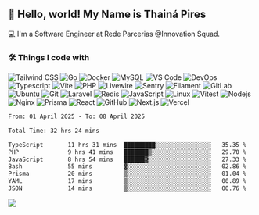 ## 👋 Hello, world! My Name is Thainá Pires

💻 I'm a Software Engineer at Rede Parcerias @Innovation Squad.

<h3>🛠️ Things I code with</h3>
<p>

  <img alt="Tailwind CSS" src="https://img.shields.io/badge/Tailwind_CSS-06B6D4?style=flat&logo=tailwind-css&logoColor=white" /> 
  <img alt="Go" src="https://img.shields.io/badge/Go-00ADD8?style=flat&logo=go&logoColor=white" /> 
  <img alt="Docker" src="https://img.shields.io/badge/-Docker-46a2f1?style=flat&logo=docker&logoColor=white" />
  <img alt="MySQL" src="https://img.shields.io/badge/MySQL-2A9CE2?style=flat&logo=mysql&logoColor=white" />
  <img alt="VS Code" src="https://img.shields.io/badge/VS_Code-007ACC?style=flat&logo=visualstudiocode&logoColor=white" />
  <img alt="DevOps" src="https://img.shields.io/badge/DevOps-007ACC?style=flat&logo=azuredevops&logoColor=white" />
  <img alt="Typescript" src="https://img.shields.io/badge/TypeScript-3178C6?style=flat&logo=typescript&logoColor=white" />
  <img alt="Vite" src="https://img.shields.io/badge/Vite-646CFF?style=flat&logo=vite&logoColor=white" />
  <img alt="PHP" src="https://img.shields.io/badge/PHP-777BB4?style=flat&logo=php&logoColor=white" /> 
  <img alt="Livewire" src="https://img.shields.io/badge/livewire-%234e56a6.svg?style=flat&logo=livewire&logoColor=white" /> 
  <img alt="Sentry" src="https://img.shields.io/badge/Sentry-362D59?style=flat&logo=sentry&logoColor=white" />
  <img alt="Filament" src="https://img.shields.io/badge/Filament-EC4899?style=flat&logo=laravel&logoColor=white" />
  <img alt="GitLab" src="https://img.shields.io/badge/GitLab-FC6D26?style=flat&logo=gitlab&logoColor=white" /> 
  <img alt="Ubuntu" src="https://img.shields.io/badge/Ubuntu-E95420?style=flat&logo=ubuntu&logoColor=white" />
  <img alt="Git" src="https://img.shields.io/badge/-Git-F05032?style=flat&logo=git&logoColor=white" /> 
  <img alt="Laravel" src="https://img.shields.io/badge/Laravel-FF2D20?style=flat&logo=laravel&logoColor=white" /> 
  <img alt="Redis" src="https://img.shields.io/badge/Redis-DC382D?style=flat&logo=redis&logoColor=white" />
  <img alt="JavaScript" src="https://img.shields.io/badge/JavaScript-F7DF1E?style=flat&logo=javascript&logoColor=black" /> 
  <img alt="Linux" src="https://img.shields.io/badge/Linux-FCC624?style=flat&logo=linux&logoColor=black" />
  <img alt="Vitest" src="https://img.shields.io/badge/Vitest-6E9F18?style=flat&logo=vitest&logoColor=white" />
  <img alt="Nodejs" src="https://img.shields.io/badge/Node.js-339933?style=flat&logo=node.js&logoColor=white" />
  <img alt="Nginx" src="https://img.shields.io/badge/Nginx-009639?style=flat&logo=nginx&logoColor=white" />
  <img alt="Prisma" src="https://img.shields.io/badge/Prisma-2D3748?style=flat&logo=prisma&logoColor=white" />
  <img alt="React" src="https://img.shields.io/badge/React-20232A?style=flat&logo=react&logoColor=61DAFB" />
  <img alt="GitHub" src="https://img.shields.io/badge/GitHub-181717?style=flat&logo=github&logoColor=white" /> 
  <img alt="Next.js" src="https://img.shields.io/badge/Next.js-000000?style=flat&logo=nextdotjs&logoColor=white" />
  <img alt="Vercel" src="https://img.shields.io/badge/Vercel-000000?style=flat&logo=vercel&logoColor=white" />
</p>

<!--START_SECTION:waka-->

```txt
From: 01 April 2025 - To: 08 April 2025

Total Time: 32 hrs 24 mins

TypeScript       11 hrs 31 mins  █████████░░░░░░░░░░░░░░░░   35.35 %
PHP              9 hrs 41 mins   ███████▒░░░░░░░░░░░░░░░░░   29.70 %
JavaScript       8 hrs 54 mins   ██████▓░░░░░░░░░░░░░░░░░░   27.33 %
Bash             55 mins         ▓░░░░░░░░░░░░░░░░░░░░░░░░   02.86 %
Prisma           20 mins         ▒░░░░░░░░░░░░░░░░░░░░░░░░   01.04 %
YAML             17 mins         ▒░░░░░░░░░░░░░░░░░░░░░░░░   00.89 %
JSON             14 mins         ▒░░░░░░░░░░░░░░░░░░░░░░░░   00.76 %
```

<!--END_SECTION:waka-->

![](https://komarev.com/ghpvc/?username=thainapires)
